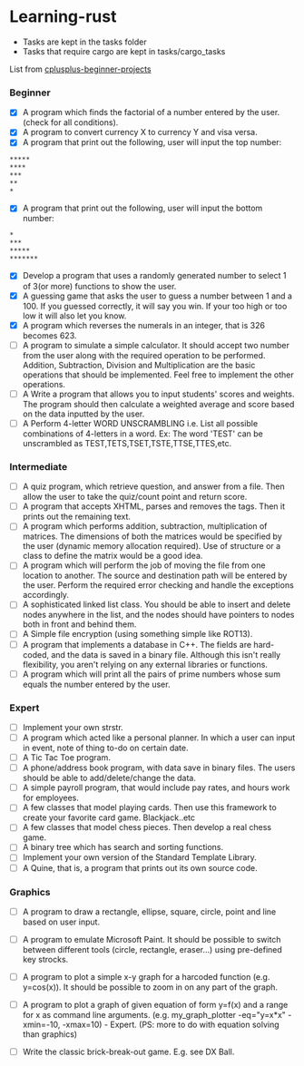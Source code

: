 # Learning-rust

- Tasks are kept in the tasks folder 
- Tasks that require cargo are kept in tasks/cargo_tasks

List from [cplusplus-beginner-projects](https://cplusplus.com/forum/beginner/3473/)

### Beginner

- [x] A program which finds the factorial of a number entered by the user. (check for all conditions).
- [x] A program to convert currency X to currency Y and visa versa.
- [x] A program that print out the following, user will input the top number:
```
*****
****
***
**
*

```
- [x] A program that print out the following, user will input the bottom number:
```
*
***
*****
*******

```
- [x] Develop a program that uses a randomly generated number to select 1 of 3(or more) functions to show the user.
- [x] A guessing game that asks the user to guess a number between 1 and a 100. If you guessed correctly, it will say you win. If your too high or too low it will also let you know.
- [x] A program which reverses the numerals in an integer, that is 326 becomes 623.
- [ ] A program to simulate a simple calculator. It should accept two number from the user along with the required operation to be performed. Addition, Subtraction, Division and Multiplication are the basic operations that should be implemented. Feel free to implement the other operations.
- [ ] A Write a program that allows you to input students' scores and weights. The program should then calculate a weighted average and score based on the data inputted by the user.
- [ ] A Perform 4-letter WORD UNSCRAMBLING i.e. List all possible combinations of 4-letters in a word. Ex: The word 'TEST' can be unscrambled as TEST,TETS,TSET,TSTE,TTSE,TTES,etc. 

### Intermediate

- [ ] A quiz program, which retrieve question, and answer from a file. Then allow the user to take the quiz/count point and return score.
- [ ] A program that accepts XHTML, parses and removes the tags. Then it prints out the remaining text.
- [ ] A program which performs addition, subtraction, multiplication of matrices. The dimensions of both the matrices would be specified by the user (dynamic memory allocation required). Use of structure or a class to define the matrix would be a good idea.
- [ ] A program which will perform the job of moving the file from one location to another. The source and destination path will be entered by the user. Perform the required error checking and handle the exceptions accordingly.
- [ ] A sophisticated linked list class. You should be able to insert and delete nodes anywhere in the list, and the nodes should have pointers to nodes both in front and behind them. 
- [ ] A Simple file encryption (using something simple like ROT13).
- [ ] A program that implements a database in C++. The fields are hard-coded, and the data is saved in a binary file. Although this isn't really flexibility, you aren't relying on any external libraries or functions.
- [ ] A program which will print all the pairs of prime numbers whose sum equals the number entered by the user. 

### Expert

- [ ]  Implement your own strstr.
- [ ] A program which acted like a personal planner. In which a user can input in event, note of thing to-do on certain date.
- [ ] A Tic Tac Toe program.
- [ ] A phone/address book program, with data save in binary files. The users should be able to add/delete/change the data.
- [ ] A simple payroll program, that would include pay rates, and hours work for employees.
- [ ] A few classes that model playing cards. Then use this framework to create your favorite card game. Blackjack..etc
- [ ] A few classes that model chess pieces. Then develop a real chess game.
- [ ] A binary tree which has search and sorting functions.
- [ ] Implement your own version of the Standard Template Library.
- [ ] A Quine, that is, a program that prints out its own source code.

### Graphics

- [ ] A program to draw a rectangle, ellipse, square, circle, point and line based on user input.
- [ ] A program to emulate Microsoft Paint. It should be possible to switch between different tools (circle, rectangle, eraser...) using pre-defined key strocks.
- [ ] A program to plot a simple x-y graph for a harcoded function (e.g. y=cos(x)). It should be possible to zoom in on any part of the graph. 
- [ ] A program to plot a graph of given equation of form y=f(x) and a range for x as command line arguments. (e.g. my_graph_plotter -eq="y=x*x" -xmin=-10, -xmax=10) - Expert. (PS: more to do with equation solving than graphics)
- [ ] Write the classic brick-break-out game. E.g. see DX Ball.






